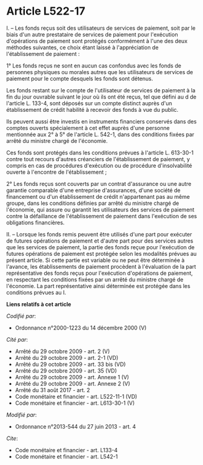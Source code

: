 # Article L522-17

I. – Les fonds reçus soit des utilisateurs de services de paiement, soit par le biais d'un autre prestataire de services de
paiement pour l'exécution d'opérations de paiement sont protégés conformément à l'une des deux méthodes suivantes, ce choix
étant laissé à l'appréciation de l'établissement de paiement :

1° Les fonds reçus ne sont en aucun cas confondus avec les fonds de personnes physiques ou morales autres que les
utilisateurs de services de paiement pour le compte desquels les fonds sont détenus.

Les fonds restant sur le compte de l'utilisateur de services de paiement à la fin du jour ouvrable suivant le jour où ils ont
été reçus, tel que défini au d de l'article L. 133-4, sont déposés sur un compte distinct auprès d'un établissement de crédit
habilité à recevoir des fonds à vue du public.

Ils peuvent aussi être investis en instruments financiers conservés dans des comptes ouverts spécialement à cet effet auprès
d'une personne mentionnée aux 2° à 5° de l'article L. 542-1, dans des conditions fixées par arrêté du ministre chargé de
l'économie.

Ces fonds sont protégés dans les conditions prévues à l'article L. 613-30-1 contre tout recours d'autres créanciers de
l'établissement de paiement, y compris en cas de procédures d'exécution ou de procédure d'insolvabilité ouverte à l'encontre
de l'établissement ;

2° Les fonds reçus sont couverts par un contrat d'assurance ou une autre garantie comparable d'une entreprise d'assurances,
d'une société de financement ou d'un établissement de crédit n'appartenant pas au même groupe, dans les conditions définies
par arrêté du ministre chargé de l'économie, qui assure ou garantit les utilisateurs des services de paiement contre la
défaillance de l'établissement de paiement dans l'exécution de ses obligations financières.

II. – Lorsque les fonds remis peuvent être utilisés d'une part pour exécuter de futures opérations de paiement et d'autre
part pour des services autres que les services de paiement, la partie des fonds reçue pour l'exécution de futures opérations
de paiement est protégée selon les modalités prévues au présent article. Si cette partie est variable ou ne peut être
déterminée à l'avance, les établissements de paiement procèdent à l'évaluation de la part représentative des fonds reçus pour
l'exécution d'opérations de paiement, en respectant les conditions fixées par un arrêté du ministre chargé de l'économie. La
part représentative ainsi déterminée est protégée dans les conditions prévues au I.

**Liens relatifs à cet article**

_Codifié par_:

  - Ordonnance n°2000-1223 du 14 décembre 2000 (V)

_Cité par_:

  - Arrêté du 29 octobre 2009 - art. 2 (V)
  - Arrêté du 29 octobre 2009 - art. 2-1 (VD)
  - Arrêté du 29 octobre 2009 - art. 33 bis (VD)
  - Arrêté du 29 octobre 2009 - art. 35 (VD)
  - Arrêté du 29 octobre 2009 - art. Annexe 1 (V)
  - Arrêté du 29 octobre 2009 - art. Annexe 2 (V)
  - Arrêté du 31 août 2017 - art. 2
  - Code monétaire et financier - art. L522-11-1 (VD)
  - Code monétaire et financier - art. L613-30-1 (V)

_Modifié par_:

  - Ordonnance n°2013-544 du 27 juin 2013 - art. 4

_Cite_:

  - Code monétaire et financier - art. L133-4
  - Code monétaire et financier - art. L542-1
